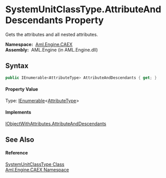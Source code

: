 SystemUnitClassType.AttributeAndDescendants Property
====================================================
Gets the attributes and all nested attributes.

  **Namespace:**  [Aml.Engine.CAEX][1]  
  **Assembly:**  AML.Engine (in AML.Engine.dll)

Syntax
------

```csharp
public IEnumerable<AttributeType> AttributeAndDescendants { get; }
```

#### Property Value
Type: [IEnumerable][2]&lt;[AttributeType][3]>
#### Implements
[IObjectWithAttributes.AttributeAndDescendants][4]  


See Also
--------

#### Reference
[SystemUnitClassType Class][5]  
[Aml.Engine.CAEX Namespace][1]  

[1]: ../README.md
[2]: https://docs.microsoft.com/dotnet/api/system.collections.generic.ienumerable-1
[3]: ../AttributeType/README.md
[4]: ../IObjectWithAttributes/AttributeAndDescendants.md
[5]: README.md
[6]: https://www.automationml.org
[7]: ../../icons/logoShade.png